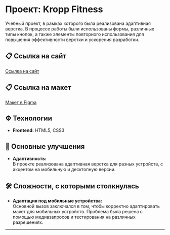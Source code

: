 # Проект: Kropp Fitness

Учебный проект, в рамках которого была реализована адаптивная верстка. В процессе работы были использованы формы, различные типы кнопок, а также элементы повторного использования для повышения эффективности верстки и ускорения разработки.

## 📋 Ссылка на сайт
[Ccылка на сайт](https://ksylika.github.io/kropp-fitness-project/)

## 📋 Ссылка на макет
[Макет в Figma](https://www.figma.com/file/m3lT3GF4mUgEBaU3qysyeu/10%2B-Free-Web-UI-designs-(Community)?type=design&node-id=0%3A1&mode=design&t=CzUspvuV0m0Mn8KA-1)

## ⚙️ Технологии
- **Frontend:** HTML5, CSS3

## 🚀 Основные улучшения
- **Адаптивность:**  
  В проекте реализована адаптивная верстка для разных устройств, с акцентом на мобильную и десктопную версии.

## 🛠️ Сложности, с которыми столкнулась
- **Адаптация под мобильные устройства:**  
  Основной вызов заключался в том, чтобы корректно адаптировать макет для мобильных устройств. Проблема была решена с помощью медиазапросов и тестирования на различных разрешениях.

---

